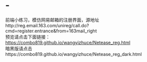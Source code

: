 # -
前端小练习，模仿网易邮箱的注册界面，源地址http://reg.email.163.com/unireg/call.do?cmd=register.entrance&amp;from=163mail_right
<br/>
预览请点击下面链接：<br/>
https://combo819.github.io/wangyizhuce/Netease_reg.html
<br/>
暗黑版请点击https://combo819.github.io/wangyizhuce/Netease_reg_dark.html
